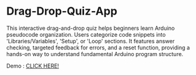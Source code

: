 # Drag-Drop-Quiz-App
This interactive drag-and-drop quiz helps beginners learn Arduino pseudocode organization. Users categorize code snippets into 'Libraries/Variables', 'Setup', or 'Loop' sections. It features answer checking, targeted feedback for errors, and a reset function, providing a hands-on way to understand fundamental Arduino program structure.


Demo : [CLICK HERE!](https://ahalearning.netlify.app/)